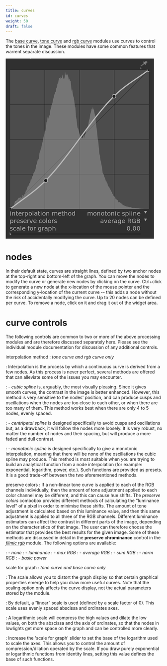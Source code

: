 ```yaml
---
title: curves
id: curves
weight: 50
draft: false
---
```


The [base curve](../../module-reference/processing-modules/base-curve.md), [tone curve](../../module-reference/processing-modules/tone-curve.md) and [rgb curve](../../module-reference/processing-modules/rgb-curve.md) modules use curves to control the tones in the image. These modules have some common features that warrent separate discussion.

![curve](./curves/curve.png#w33)

# nodes

In their default state, curves are straight lines, defined by two anchor nodes at the top-right and bottom-left of the graph. You can move the nodes to modify the curve or generate new nodes by clicking on the curve. Ctrl+click to generate a new node at the x-location of the mouse pointer and the corresponding y-location of the current curve -- this adds a node without the risk of accidentally modifying the curve. Up to 20 nodes can be defined per curve. To remove a node, click on it and drag it out of the widget area.

# curve controls

The following controls are common to two or more of the above processing modules and are therefore discussed separately here. Please see the individual module documentation for discussion of any additional controls.

interpolation method 
: _tone curve and rgb curve only_

: Interpolation is the process by which a continuous curve is derived from a few nodes. As this process is never perfect, several methods are offered that can alleviate some of the issues you may encounter.

: - _cubic spline_ is, arguably, the most visually pleasing. Since it gives smooth curves, the contrast in the image is better enhanced. However, this method is very sensitive to the nodes' position, and can produce cusps and oscillations when the nodes are too close to each other, or when there are too many of them. This method works best when there are only 4 to 5 nodes, evenly spaced.

: - _centripetal spline_ is designed specifically to avoid cusps and oscillations but, as a drawback, it will follow the nodes more loosely. It is very robust, no matter the number of nodes and their spacing, but will produce a more faded and dull contrast.

: - _monotonic spline_ is designed specifically to give a monotonic interpolation, meaning that there will be none of the oscillations the cubic spline may produce. This method is most suitable when you are trying to build an analytical function from a node interpolation (for example: exponential, logarithm, power, etc.). Such functions are provided as presets. It is a good trade-off between the two aforementioned methods.

preserve colors
: If a non-linear tone curve is applied to each of the RGB channels individually, then the amount of tone adjustment applied to each color channel may be different, and this can cause hue shifts. The _preserve colors_ combobox provides different methods of calculating the "luminance level" of a pixel in order to minimise these shifts. The amount of tone adjustment is calculated based on this luminance value, and then this same adjustment is applied to all three of the RGB channels. Different luminance estimators can affect the contrast in different parts of the image, depending on the characteristics of that image. The user can therefore choose the estimator that provides the best results for the given image. Some of these methods are discussed in detail in the **preserve chrominance** control in the [_filmic rgb_](../../module-reference/processing-modules/filmic-rgb.md) module. The following options are available:

: - _none_
: - _luminance_
: - _max RGB_
: - _average RGB_
: - _sum RGB_
: - _norm RGB_
: - _basic power_

scale for graph 
: _tone curve and base curve only_

: The scale allows you to distort the graph display so that certain graphical properties emerge to help you draw more useful curves. Note that the scaling option only affects the curve display, not the actual parameters stored by the module.

: By default, a “linear” scale is used (defined by a scale factor of 0). This scale uses evenly spaced abscissa and ordinates axes.

: A logarithmic scale will compress the high values and dilate the low values, on both the abscissa and the axis of ordinates, so that the nodes in lowlights get more space on the graph and can be controlled more clearly.

: Increase the 'scale for graph' slider to set the base of the logarithm used to scale the axes. This allows you to control the amount of compression/dilation operated by the scale. If you draw purely exponential or logarithmic functions from identity lines, setting this value defines the base of such functions.
